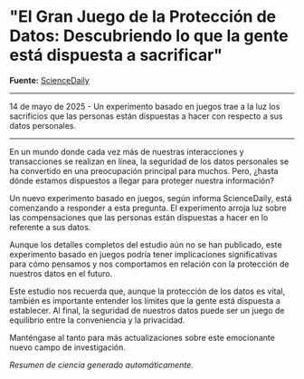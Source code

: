 # "El Gran Juego de la Protección de Datos: Descubriendo lo que la gente está dispuesta a sacrificar"

**Fuente:** [ScienceDaily](https://www.sciencedaily.com/releases/2025/05/250514164318.htm)

---

14 de mayo de 2025 - Un experimento basado en juegos trae a la luz los sacrificios que las personas están dispuestas a hacer con respecto a sus datos personales.

---

En un mundo donde cada vez más de nuestras interacciones y transacciones se realizan en línea, la seguridad de los datos personales se ha convertido en una preocupación principal para muchos. Pero, ¿hasta dónde estamos dispuestos a llegar para proteger nuestra información?

Un nuevo experimento basado en juegos, según informa ScienceDaily, está comenzando a responder a esta pregunta. El experimento arroja luz sobre las compensaciones que las personas están dispuestas a hacer en lo referente a sus datos.

Aunque los detalles completos del estudio aún no se han publicado, este experimento basado en juegos podría tener implicaciones significativas para cómo pensamos y nos comportamos en relación con la protección de nuestros datos en el futuro.

Este estudio nos recuerda que, aunque la protección de los datos es vital, también es importante entender los límites que la gente está dispuesta a establecer. Al final, la seguridad de nuestros datos puede ser un juego de equilibrio entre la conveniencia y la privacidad.

Manténgase al tanto para más actualizaciones sobre este emocionante nuevo campo de investigación.

*Resumen de ciencia generado automáticamente.*